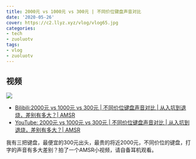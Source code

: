 ```yaml
---
title: 2000元 vs 1000元 vs 300元 | 不同价位键盘声音对比
date: '2020-05-26'
cover: https://c2.llyz.xyz/vlog/vlog65.jpg
categories:
- tech
- zuoluotv
tags:
- vlog
- zuoluotv
---
```


## 视频

![](https://c2.llyz.xyz/vlog/vlog65.jpg)

- [Bilibili:2000元 vs 1000元 vs 300元 | 不同价位键盘声音对比 | 从入坑到退烧，差别有多大？| AMSR](https://www.bilibili.com/video/BV1ke411W7u3)
- [YouTube: 2000元 vs 1000元 vs 300元 | 不同价位键盘声音对比 | 从入坑到退烧，差别有多大？| AMSR](https://www.youtube.com/watch?v=GnC7dURiFDw)

我有三把键盘，最便宜的300元出头，最贵的将近2000元，不同价位的键盘，打字的声音有多大差别？拍了一个AMSR小视频，请自备耳机观看。
